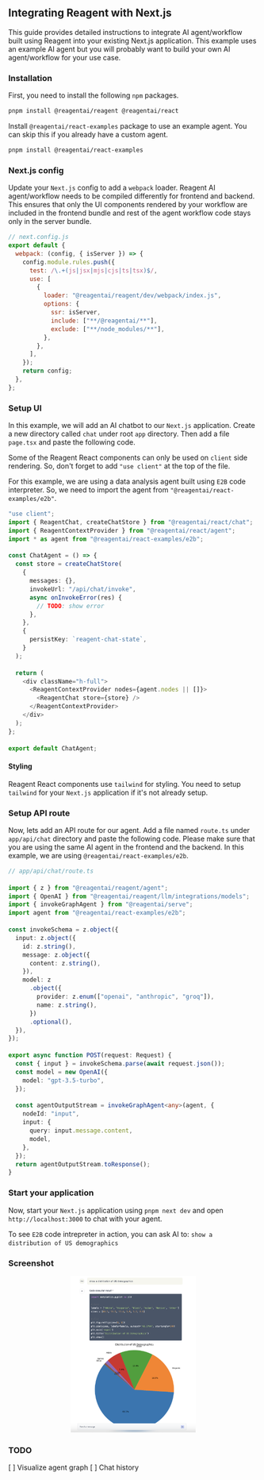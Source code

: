 ## Integrating Reagent with Next.js

This guide provides detailed instructions to integrate AI agent/workflow built using Reagent into your existing Next.js application. This example uses an example AI agent but you will probably want to build your own AI agent/workflow for your use case.

### Installation

First, you need to install the following `npm` packages.

```bash
pnpm install @reagentai/reagent @reagentai/react
```

Install `@reagentai/react-examples` package to use an example agent. You can skip this if you already have a custom agent.

```bash
pnpm install @reagentai/react-examples
```

### Next.js config

Update your `Next.js` config to add a `webpack` loader. Reagent AI agent/workflow needs to be compiled differently for frontend and backend. This ensures that only the UI components rendered by your workflow are included in the frontend bundle and rest of the agent workflow code stays only in the server bundle.

```javascript
// next.config.js
export default {
  webpack: (config, { isServer }) => {
    config.module.rules.push({
      test: /\.+(js|jsx|mjs|cjs|ts|tsx)$/,
      use: [
        {
          loader: "@reagentai/reagent/dev/webpack/index.js",
          options: {
            ssr: isServer,
            include: ["**/@reagentai/**"],
            exclude: ["**/node_modules/**"],
          },
        },
      ],
    });
    return config;
  },
};
```

### Setup UI

In this example, we will add an AI chatbot to our `Next.js` application. Create a new directory called `chat` under root `app` directory. Then add a file `page.tsx` and paste the following code.

Some of the Reagent React components can only be used on `client` side rendering. So, don't forget to add `"use client"` at the top of the file.

For this example, we are using a data analysis agent built using `E2B` code interpreter. So, we need to import the agent from `"@reagentai/react-examples/e2b"`.

```typescript
"use client";
import { ReagentChat, createChatStore } from "@reagentai/react/chat";
import { ReagentContextProvider } from "@reagentai/react/agent";
import * as agent from "@reagentai/react-examples/e2b";

const ChatAgent = () => {
  const store = createChatStore(
    {
      messages: {},
      invokeUrl: "/api/chat/invoke",
      async onInvokeError(res) {
        // TODO: show error
      },
    },
    {
      persistKey: `reagent-chat-state`,
    }
  );

  return (
    <div className="h-full">
      <ReagentContextProvider nodes={agent.nodes || []}>
        <ReagentChat store={store} />
      </ReagentContextProvider>
    </div>
  );
};

export default ChatAgent;
```

#### Styling

Reagent React components use `tailwind` for styling. You need to setup `tailwind` for your `Next.js` application if it's not already setup.

### Setup API route

Now, lets add an API route for our agent. Add a file named `route.ts` under `app/api/chat` directory and paste the following code. Please make sure that you are using the same AI agent in the frontend and the backend. In this example, we are using `@reagentai/react-examples/e2b`.

```typescript
// app/api/chat/route.ts

import { z } from "@reagentai/reagent/agent";
import { OpenAI } from "@reagentai/reagent/llm/integrations/models";
import { invokeGraphAgent } from "@reagentai/serve";
import agent from "@reagentai/react-examples/e2b";

const invokeSchema = z.object({
  input: z.object({
    id: z.string(),
    message: z.object({
      content: z.string(),
    }),
    model: z
      .object({
        provider: z.enum(["openai", "anthropic", "groq"]),
        name: z.string(),
      })
      .optional(),
  }),
});

export async function POST(request: Request) {
  const { input } = invokeSchema.parse(await request.json());
  const model = new OpenAI({
    model: "gpt-3.5-turbo",
  });

  const agentOutputStream = invokeGraphAgent<any>(agent, {
    nodeId: "input",
    input: {
      query: input.message.content,
      model,
    },
  });
  return agentOutputStream.toResponse();
}
```

### Start your application

Now, start your `Next.js` application using `pnpm next dev` and open `http://localhost:3000` to chat with your agent.

To see `E2B` code intrepreter in action, you can ask AI to: `show a distribution of US demographics`

### Screenshot

<p align="center">
  <img style="" width="50%" src="../assets/data-analysis-agent-screenshot.png" alt="Agent screenshot" />
</p>

### TODO

[ ] Visualize agent graph
[ ] Chat history
